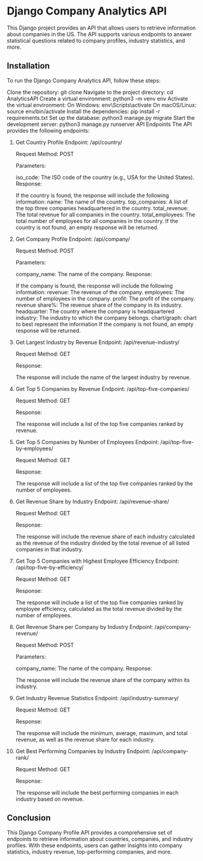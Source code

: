 # Django Company Analytics API
This Django project provides an API that allows users to retrieve information about companies in the US. The API supports various endpoints to answer statistical questions related to company profiles, industry statistics, and more.

## Installation
To run the Django Company Analytics API, follow these steps:

Clone the repository: git clone <repository-url>
Navigate to the project directory: cd AnalyticsAPI
Create a virtual environment: python3 -m venv env
Activate the virtual environment:
On Windows: env\Scripts\activate
On macOS/Linux: source env/bin/activate
Install the dependencies: pip install -r requirements.txt
Set up the database: python3 manage.py migrate
Start the development server: python3 manage.py runserver
API Endpoints
The API provides the following endpoints:

1. Get Country Profile
    Endpoint: /api/country/

    Request Method: POST

    Parameters:

    iso_code: The ISO code of the country (e.g., USA for the United States).
    Response:

    If the country is found, the response will include the following information:
    name: The name of the country.
    top_companies: A list of the top three companies headquartered in the country.
    total_revenue: The total revenue for all companies in the country.
    total_employees: The total number of employees for all companies in the country.
    If the country is not found, an empty response will be returned.

2. Get Company Profile
    Endpoint: /api/company/

    Request Method: POST

    Parameters:

    company_name: The name of the company.
    Response:

    If the company is found, the response will include the following information:
    revenue: The revenue of the company.
    employees: The number of employees in the company.
    profit: The profit of the company.
    revenue share%: The revenue share of the company in its industry.
    headquarter: The country where the company is headquartered
    industry: The industry to which the company belongs.
    chart/graph: chart to best represent the information
    If the company is not found, an empty response will be returned.
  
3. Get Largest Industry by Revenue
    Endpoint: /api/revenue-industry/

    Request Method: GET

    Response:

    The response will include the name of the largest industry by revenue.
  
4. Get Top 5 Companies by Revenue
    Endpoint: /api/top-five-companies/

    Request Method: GET

    Response:

    The response will include a list of the top five companies ranked by revenue.
  
5. Get Top 5 Companies by Number of Employees
    Endpoint: /api/top-five-by-employees/

    Request Method: GET

    Response:

    The response will include a list of the top five companies ranked by the number of employees.
  
6. Get Revenue Share by Industry
    Endpoint: /api/revenue-share/

    Request Method: GET

    Response:

    The response will include the revenue share of each industry calculated as the revenue of the industry divided by the total revenue of all listed companies in that industry.

7. Get Top 5 Companies with Highest Employee Efficiency
    Endpoint: /api/top-five-by-efficiency/

    Request Method: GET

    Response:

    The response will include a list of the top five companies ranked by employee efficiency, calculated as the total revenue divided by the number of employees.
  
8. Get Revenue Share per Company by Industry
    Endpoint: /api/company-revenue/

    Request Method: POST

    Parameters:

    company_name: The name of the company.
    Response:

    The response will include the revenue share of the company within its industry.
  
9. Get Industry Revenue Statistics
    Endpoint: /api/industry-summary/

    Request Method: GET

    Response:

    The response will include the minimum, average, maximum, and total revenue, as well as the revenue share for each industry.
  
10. Get Best Performing Companies by Industry
    Endpoint: /api/company-rank/

    Request Method: GET

    Response:

    The response will include the best performing companies in each industry based on revenue.
  
## Conclusion
This Django Company Profile API provides a comprehensive set of endpoints to retrieve information about countries, companies, and industry profiles. With these endpoints, users can gather insights into company statistics, industry revenue, top-performing companies, and more.
